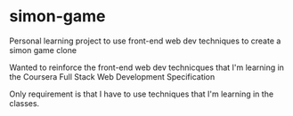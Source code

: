 # simon-game
Personal learning project to use front-end web dev techniques to create a simon game clone

Wanted to reinforce the front-end web dev technicques that I'm learning in the Coursera Full Stack Web Development Specification

Only requirement is that I have to use techniques that I'm learning in the classes.
